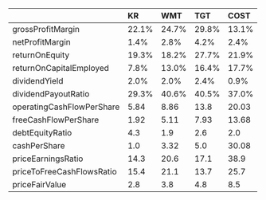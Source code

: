 |                           | KR    | WMT   | TGT   | COST   |
|:--------------------------|:------|:------|:------|:-------|
| grossProfitMargin         | 22.1% | 24.7% | 29.8% | 13.1%  |
| netProfitMargin           | 1.4%  | 2.8%  | 4.2%  | 2.4%   |
| returnOnEquity            | 19.3% | 18.2% | 27.7% | 21.9%  |
| returnOnCapitalEmployed   | 7.8%  | 13.0% | 16.4% | 17.7%  |
| dividendYield             | 2.0%  | 2.0%  | 2.4%  | 0.9%   |
| dividendPayoutRatio       | 29.3% | 40.6% | 40.5% | 37.0%  |
| operatingCashFlowPerShare | 5.84  | 8.86  | 13.8  | 20.03  |
| freeCashFlowPerShare      | 1.92  | 5.11  | 7.93  | 13.68  |
| debtEquityRatio           | 4.3   | 1.9   | 2.6   | 2.0    |
| cashPerShare              | 1.0   | 3.32  | 5.0   | 30.08  |
| priceEarningsRatio        | 14.3  | 20.6  | 17.1  | 38.9   |
| priceToFreeCashFlowsRatio | 15.4  | 21.1  | 13.7  | 25.7   |
| priceFairValue            | 2.8   | 3.8   | 4.8   | 8.5    |